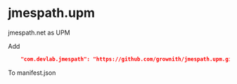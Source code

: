 # jmespath.upm

jmespath.net as UPM

Add

```json
    "com.devlab.jmespath": "https://github.com/grownith/jmespath.upm.git",
```
To manifest.json
